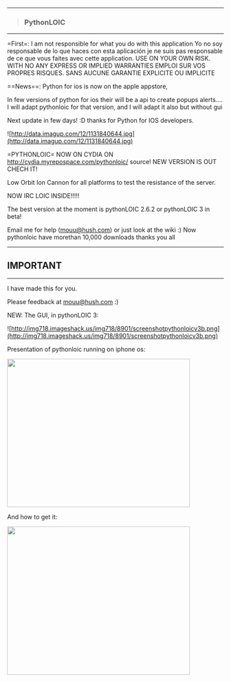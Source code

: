 
---

> ### PythonLOIC ###

---

=First=: I am not responsible for what you do with this application  Yo no soy responsable de lo que haces con esta aplicación   je ne suis pas responsable de ce que vous faites avec cette application.
USE ON YOUR OWN RISK. WITH NO ANY EXPRESS OR IMPLIED WARRANTIES  EMPLOI SUR VOS PROPRES RISQUES. SANS AUCUNE GARANTIE EXPLICITE OU IMPLICITE


==News==:
Python for ios is now on the apple appstore,

In few versions of python for ios their will be a api to create popups alerts.... I will adapt pythonloic for that version, and I will adapt it also but without gui

Next update in few days! :D thanks for Python for IOS developers.


![http://data.imagup.com/12/1131840644.jpg](http://data.imagup.com/12/1131840644.jpg)

=PYTHONLOIC= NOW ON CYDIA ON http://cydia.myrepospace.com/pythonloic/ source!
NEW VERSION IS OUT CHECH IT!

Low Orbit Ion Cannon for all platforms to test the resistance of the server.

NOW IRC LOIC INSIDE!!!!!

The best version at the moment is pythonLOIC 2.6.2 or pythonLOIC 3 in beta!

Email me for help (mouu@hush.com) or just look at the wiki :)
Now pythonloic have morethan 10,000 downloads thanks you all


> 
---

## IMPORTANT ##
> 
---


I have made this for you.

Please feedback at mouu@hush.com :)

NEW: The GUI, in pythonLOIC 3:

![http://img718.imageshack.us/img718/8901/screenshotpythonloicv3b.png](http://img718.imageshack.us/img718/8901/screenshotpythonloicv3b.png)

Presentation of pythonloic running on iphone os:

<a href='http://www.youtube.com/watch?feature=player_embedded&v=764nFC_ACIk' target='_blank'><img src='http://img.youtube.com/vi/764nFC_ACIk/0.jpg' width='425' height=344 /></a>

And how to get it:

<a href='http://www.youtube.com/watch?feature=player_embedded&v=9VxA_DSflG0' target='_blank'><img src='http://img.youtube.com/vi/9VxA_DSflG0/0.jpg' width='425' height=344 /></a>